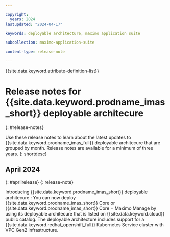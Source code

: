 ```yaml
---

copyright:
  years: 2024
lastupdated: "2024-04-17"

keywords: deployable architecture, maximo application suite

subcollection: maximo-application-suite

content-type: release-note

---
```


{{site.data.keyword.attribute-definition-list}}

<!-- You must add the release-note content type in your attribute definitions AND to each release note H2. This will ensure that the release note entry is pulled into the notifications library. -->

# Release notes for {{site.data.keyword.prodname_imas_short}} deployable architecure
{: #release-notes}

<!-- The title of your H1 should be Release notes for _service-name_, where _service-name_ is the non-trademarked short version keyref. Include your service name as a search keyword at the top of your Markdown file. See the example keywords above. -->

Use these release notes to learn about the latest updates to {{site.data.keyword.prodname_imas_full}} deployable architecure that are grouped by month. Release notes are available for a minimum of three years.
{: shortdesc}

## April 2024
{: #aprilrelease}
{: release-note}

Introducing {{site.data.keyword.prodname_imas_short}} deployable architecure
:   You can now deploy {{site.data.keyword.prodname_imas_short}} Core or {{site.data.keyword.prodname_imas_short}} Core + Maximo Manage by using its deployable architecure that is listed on {{site.data.keyword.cloud}} public catalog.
The deployable architecture includes support for a {{site.data.keyword.redhat_openshift_full}} Kubernetes Service cluster with VPC Gen2 infrastructure.

